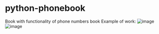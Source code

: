 # python-phonebook
Book with functionality of phone numbers book
Example of work:
![image](https://user-images.githubusercontent.com/68047393/125172660-90414100-e1c3-11eb-83ea-e509759c14d2.png)
![image](https://user-images.githubusercontent.com/68047393/125172670-a64f0180-e1c3-11eb-8014-bb90b8ed1b1d.png)
